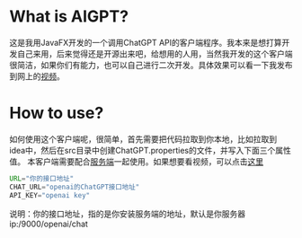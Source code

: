 # What is AIGPT?
这是我用JavaFX开发的一个调用ChatGPT API的客户端程序。我本来是想打算开发自己来用，后来觉得还是开源出来吧，给想用的人用，当然我开发的这个客户端很简洁，如果你们有能力，也可以自己进行二次开发。具体效果可以看一下我发布到网上的[视频](https://www.bilibili.com/video/BV1Cs4y1v7aT/)。
# How to use?
如何使用这个客户端呢，很简单，首先需要把代码拉取到你本地，比如拉取到idea中，然后在src目录中创建ChatGPT.properties的文件，并写入下面三个属性值。
本客户端需要配合[服务端](https://github.com/lukeewin/AIGPT_Server)一起使用。如果想要看视频，可以点击[这里](https://www.bilibili.com/video/BV1VW4y1Z7r6/)
```java
URL="你的接口地址"
CHAT_URL="openai的ChatGPT接口地址"
API_KEY="openai key"
```
说明：你的接口地址，指的是你安装服务端的地址，默认是你服务器ip:/9000/openai/chat
